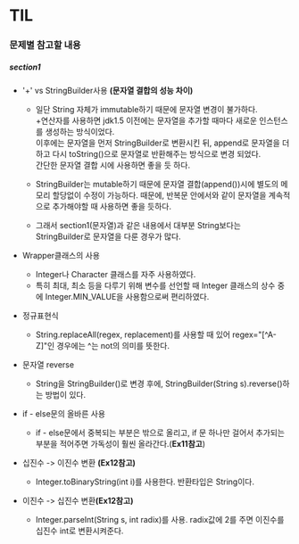 # TIL

### 문제별 참고할 내용

##### section1


- '+' vs StringBuilder사용 <b>(문자열 결합의 성능 차이)</b>
  - 일단 String 자체가 immutable하기 때문에 문자열 변경이 불가하다.<br>
  +연산자를 사용하면 jdk1.5 이전에는 문자열을 추가할 때마다 새로운 인스턴스를 생성하는 방식이었다.
  <br>이후에는 문자열을 먼저 StringBuilder로 변환시킨 뒤, append로 문자열을 더하고 다시 toString()으로 문자열로 반환해주는 방식으로 변경 되었다.<br>
  간단한 문자열 결합 시에 사용하면 좋을 듯 하다.

  - StringBuilder는 mutable하기 때문에 문자열 결합(append())시에 별도의 메모리 할당없이 수정이 가능하다.
  때문에, 반복문 안에서와 같이 문자열을 계속적으로 추가해야할 때 사용하면 좋을 듯하다.
  
  - 그래서 section1(문자열)과 같은 내용에서 대부분 String보다는 StringBuilder로 문자열을 다룬 경우가 많다.
  
  
- Wrapper클래스의 사용
  - Integer나 Character 클래스를 자주 사용하였다.
  - 특히 최대, 최소 등을 다루기 위해 변수를 선언할 때 Integer 클래스의 상수 중에 Integer.MIN_VALUE을 사용함으로써 편리하였다.
  
- 정규표현식
  - String.replaceAll(regex, replacement)를 사용할 때 있어 regex="[^A-Z]"인 경우에는 ^는 not의 의미를 뜻한다.
  
- 문자열 reverse
  - String을 StringBuilder()로 변경 후에, StringBuilder(String s).reverse()하는 방법이 있다.

- if - else문의 올바른 사용
  - if - else문에서 중복되는 부분은 밖으로 올리고, if 문 하나만 걸어서 추가되는 부분을 적어주면 가독성이 훨씬 올라간다.(<b>Ex11참고</b>)

- 십진수 -> 이진수 변환 <b>(Ex12참고)</b>
  - Integer.toBinaryString(int i)를 사용한다. 반환타입은 String이다.
  
- 이진수 -> 십진수 변환<b>(Ex12참고)</b>
  - Integer.parseInt(String s, int radix)를 사용. radix값에 2를 주면 이진수를 십진수 int로 변환시켜준다.
